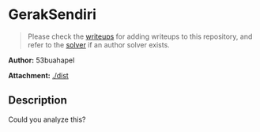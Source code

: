 # GerakSendiri

> Please check the [writeups](./writeups/) for adding writeups to this repository, and refer to the [solver](./solver/) if an author solver exists.

**Author:** 53buahapel

**Attachment:** [./dist](./dist)


## Description
Could you analyze this?
